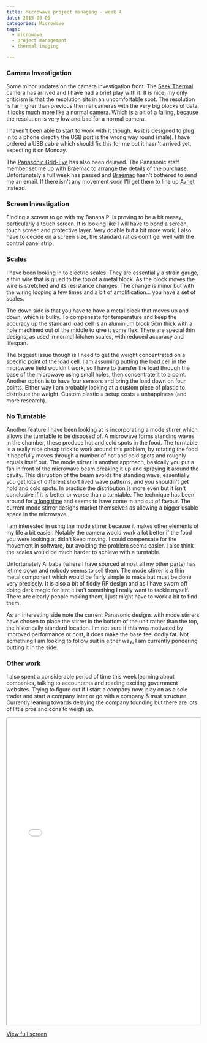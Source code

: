 ```yaml
---
title: Microwave project managing - week 4
date: 2015-03-09
categories: Microwave
tags:
  - microwave
  - project management
  - thermal imaging

---
```

		

### Camera Investigation

Some minor updates on the camera investigation front. The <a href="http://thermal.com/">Seek Thermal</a> camera has arrived and I have had a brief play with it. It is nice, my only criticism is that the resolution sits in an uncomfortable spot. The resolution is far higher than previous thermal cameras with the very big blocks of data, it looks much more like a normal camera. Which is a bit of a failing, because the resolution is very low and bad for a normal camera.

I haven't been able to start to work with it though. As it is designed to plug in to a phone directly the USB port is the wrong way round (male). I have ordered a USB cable which should fix this for me but it hasn't arrived yet, expecting it on Monday.

The <a href="http://www3.panasonic.biz/ac/ae/control/sensor/infrared/grid-eye/index.jsp">Panasonic Grid-Eye</a> has also been delayed. The Panasonic staff member set me up with Braemac to arrange the details of the purchase. Unfortunately a full week has passed and <a href="http://www.braemac.com.au/">Braemac</a> hasn't bothered to send me an email. If there isn't any movement soon I'll get them to line up <a href="http://www.avnet.com.au/">Avnet</a> instead.


### Screen Investigation

Finding a screen to go with my Banana Pi is proving to be a bit messy, particularly a touch screen. It is looking like I will have to bond a screen, touch screen and protective layer. Very doable but a bit more work. I also have to decide on a screen size, the standard ratios don't gel well with the control panel strip.


### Scales

I have been looking in to electric scales. They are essentially a strain gauge, a thin wire that is glued to the top of a metal block. As the block moves the wire is stretched and its resistance changes. The change is minor but with the wiring looping a few times and a bit of amplification&#8230; you have a set of scales.

The down side is that you have to have a metal block that moves up and down, which is bulky. To compensate for temperature and keep the accuracy up the standard load cell is an aluminium block 5cm thick with a hole machined out of the middle to give it some flex. There are special thin designs, as used in normal kitchen scales, with reduced accuracy and lifespan.

The biggest issue though is I need to get the weight concentrated on a specific point of the load cell. I am assuming putting the load cell in the microwave field wouldn't work, so I have to transfer the load through the base of the microwave using small holes, then concentrate it to a point. Another option is to have four sensors and bring the load down on four points. Either way I am probably looking at a custom piece of plastic to distribute the weight. Custom plastic = setup costs = unhappiness (and more research).


### No Turntable

Another feature I have been looking at is incorporating a mode stirrer which allows the turntable to be disposed of. A microwave forms standing waves in the chamber, these produce hot and cold spots in the food. The turntable is a really nice cheap trick to work around this problem, by rotating the food it hopefully moves through a number of hot and cold spots and roughly equals itself out. The mode stirrer is another approach, basically you put a fan in front of the microwave beam breaking it up and spraying it around the cavity. This disruption of the beam avoids the standing wave, essentially you get lots of different short lived wave patterns, and you shouldn't get hold and cold spots. In practice the distribution is more even but it isn't conclusive if it is better or worse than a turntable. The technique has been around for <a href="https://www.google.com/patents/US4327266">a long time</a> and seems to have come in and out of favour. The current mode stirrer designs market themselves as allowing a bigger usable space in the microwave.

I am interested in using the mode stirrer because it makes other elements of my life a bit easier. Notably the camera would work a lot better if the food you were looking at didn't keep moving. I could compensate for the movement in software, but avoiding the problem seems easier. I also think the scales would be much harder to achieve with a turntable.

Unfortunately Alibaba (where I have sourced almost all my other parts) has let me down and nobody seems to sell them. The mode stirrer is a thin metal component which would be fairly simple to make but must be done very precisely. It is also a bit of fiddly RF design and as I have sworn off doing dark magic for lent it isn't something I really want to tackle myself. There are clearly people making them, I just might have to work a bit to find them.

As an interesting side note the current Panasonic designs with mode stirrers have chosen to place the stirrer in the bottom of the unit rather than the top, the historically standard location. I'm not sure if this was motivated by improved performance or cost, it does make the base feel oddly fat. Not something I am looking to follow suit in either way, I am currently pondering putting it in the side.


### Other work

I also spent a considerable period of time this week learning about companies, talking to accountants and reading exciting government websites. Trying to figure out if I start a company now, play on as a sole trader and start a company later or go with a company &amp; trust structure.  Currently leaning towards delaying the company founding but there are lots of little pros and cons to weigh up.

<iframe width="100%" height="800px" src="/microwave_plan/index.html?date=20150220"></iframe>

<a href="/microwave_plan/index.html?date=20150220">View full screen</a>

